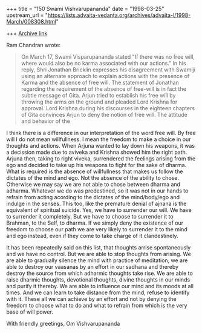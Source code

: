 +++
title = "150 Swami Vishvarupananda"
date = "1998-03-25"
upstream_url = "https://lists.advaita-vedanta.org/archives/advaita-l/1998-March/008308.html"

+++
[Archive link](https://lists.advaita-vedanta.org/archives/advaita-l/1998-March/008308.html)

Ram Chandran wrote:

>On March 17, Swami Visparupananda stated "If there was no free will,
>where would also be no karma associated with our actions."   In his
>reply, Shri Jonathan Bricklin expresses his disagreement with Swamiji
>using an alternate approach to explain actions with the presence of
>Karma and the absence of free will.  The statement of Jonathan regarding
>the requirement of the absence of free-will is in fact the subtle
>message of Gita.   Arjun tried to establish his free will by throwing
>the arms on the ground and pleaded Lord Krishna for approval.   Lord
>Krishna during his discourses in the eighteen chapters of Gita convinces
>Arjun to deny the notion of free will.  The attitude and behavior of the

I think there is a difference in our interpretation of the word free will.
By free will I do not mean willfullness. I mean the freedom to make a choice
in our thoughts and actions. When Arjuna wanted to lay down his weapons, it
was a decission made due to aviveka and Krishna showed him the right path.
Arjuna then, taking to right viveka, surrendered the feelings arising from
the ego and decided to take up his weapons to fight for the sake of dharma.
What is required is the absence of willfullness that makes us follow the
dictates of the mind and ego. Not the absence of the ability to chose.
Otherwise we may say we are not able to chose between dharma and adharma.
Whatever we do was predestined, so it was not in our hands to refrain from
acting acording to the dictates of the mind/body/ego and indulge in the
senses. This too, like the premature denial of ajnana is the equivalent of
spiritual suicide.
Yes, we have to surrender our will. We have to surrender it completely. But
we have to choose to surrender it to Brahman, to the Self, to dharma. If we
simply deny the existence of our freedom to choose our path we are very
likely to surrender it to the mind and ego instead, even if they come to
take charge of it clandestinely.

It has been repeatedly said on this list, that thoughts arrise spontaneously
and we have no control. But we are able to stop thoughts from arising. We
are able to gradually silence the mind with practice of meditation, we are
able to destroy our vaasanas by an effort in our sadhana and thereby destroy
the source from which adharmic thoughts take rise. We are able to raise
dharmic thoughts, devotional thoughts, divine thoughts in our minds and
purify it thereby. We are able to influence our mind and its moods at all
times. And we can learn to take distance from the mind, refuse to identify
with it. These all we can achieve by an effort and not by denying the
freedom to choose what to do and what to
refrain from which is the very base of will power.

With friendly greetings,
Om
Vishvarupananda

